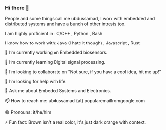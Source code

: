 ### Hi there 👋 
People and some things call me ubdussamad, I work with embedded and distributed systems and have a bunch of other intrests too.

I am highly proficient in : C/C++ , Python , Bash

I know how to work with: Java (I hate it though) , Javascript , Rust


🔭 I’m currently working on Embedded biosensors.

🌱 I’m currently learning Digital signal processing.

👯 I’m looking to collaborate on "Not sure, if you have a cool idea, hit me up!"

🤔 I’m looking for help with life.

💬 Ask me about Embeded Systems and Electronics.

📫 How to reach me: ubdussamad {at) popularemailfromgoogle.com

😄 Pronouns: it/he/him

⚡ Fun fact: Brown isn't a real color, it's just dark orange with context.
